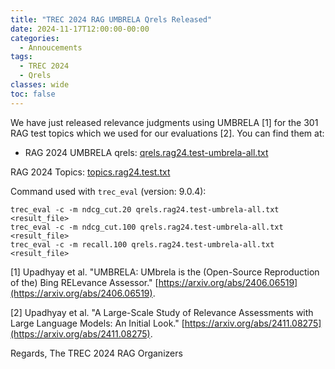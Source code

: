 ```yaml
---
title: "TREC 2024 RAG UMBRELA Qrels Released"
date: 2024-11-17T12:00:00-00:00
categories:
  - Annoucements
tags:
  - TREC 2024
  - Qrels
classes: wide
toc: false
---
```


We have just released relevance judgments using UMBRELA [1] for the 301 RAG test topics which we used for our evaluations [2]. You can find them at:
- RAG 2024 UMBRELA qrels: [qrels.rag24.test-umbrela-all.txt](/assets/txt/qrels.rag24.test-umbrela-all.txt)

RAG 2024 Topics: [topics.rag24.test.txt](/assets/txt/topics.rag24.test.txt)

Command used with `trec_eval` (version: 9.0.4):
```
trec_eval -c -m ndcg_cut.20 qrels.rag24.test-umbrela-all.txt <result_file>
trec_eval -c -m ndcg_cut.100 qrels.rag24.test-umbrela-all.txt <result_file>
trec_eval -c -m recall.100 qrels.rag24.test-umbrela-all.txt <result_file>
```

[1] Upadhyay et al. "UMBRELA: UMbrela is the (Open-Source Reproduction of the) Bing RELevance Assessor." [https://arxiv.org/abs/2406.06519](https://arxiv.org/abs/2406.06519).

[2] Upadhyay et al. "A Large-Scale Study of Relevance Assessments with Large Language Models: An Initial Look." [https://arxiv.org/abs/2411.08275](https://arxiv.org/abs/2411.08275).

Regards,
The TREC 2024 RAG Organizers
